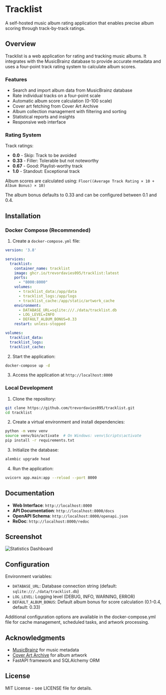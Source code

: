 # Tracklist

A self-hosted music album rating application that enables precise album scoring through track-by-track ratings.

## Overview

Tracklist is a web application for rating and tracking music albums. It integrates with the MusicBrainz database to provide accurate metadata and uses a four-point track rating system to calculate album scores.

### Features

- Search and import album data from MusicBrainz database
- Rate individual tracks on a four-point scale
- Automatic album score calculation (0-100 scale)
- Cover art fetching from Cover Art Archive
- Album collection management with filtering and sorting
- Statistical reports and insights
- Responsive web interface

### Rating System

Track ratings:
- **0.0** - Skip: Track to be avoided
- **0.33** - Filler: Tolerable but not noteworthy
- **0.67** - Good: Playlist-worthy track
- **1.0** - Standout: Exceptional track

Album scores are calculated using: `Floor((Average Track Rating × 10 + Album Bonus) × 10)`

The album bonus defaults to 0.33 and can be configured between 0.1 and 0.4.

## Installation

### Docker Compose (Recommended)

1. Create a `docker-compose.yml` file:

```yaml
version: '3.8'

services:
  tracklist:
    container_name: tracklist
    image: ghcr.io/trevordavies095/tracklist:latest
    ports:
      - "8000:8000"
    volumes:
      - tracklist_data:/app/data
      - tracklist_logs:/app/logs
      - tracklist_cache:/app/static/artwork_cache
    environment:
      - DATABASE_URL=sqlite:///./data/tracklist.db
      - LOG_LEVEL=INFO
      - DEFAULT_ALBUM_BONUS=0.33
    restart: unless-stopped

volumes:
  tracklist_data:
  tracklist_logs:
  tracklist_cache:
```

2. Start the application:
```bash
docker-compose up -d
```

3. Access the application at `http://localhost:8000`

### Local Development

1. Clone the repository:
```bash
git clone https://github.com/trevordavies095/tracklist.git
cd tracklist
```

2. Create a virtual environment and install dependencies:
```bash
python -m venv venv
source venv/bin/activate  # On Windows: venv\Scripts\activate
pip install -r requirements.txt
```

3. Initialize the database:
```bash
alembic upgrade head
```

4. Run the application:
```bash
uvicorn app.main:app --reload --port 8000
```

## Documentation

- **Web Interface**: `http://localhost:8000`
- **API Documentation**: `http://localhost:8000/docs`
- **OpenAPI Schema**: `http://localhost:8000/openapi.json`
- **ReDoc**: `http://localhost:8000/redoc`

## Screenshot

![Statistics Dashboard](https://i.imgur.com/H17DPjZ.png)

## Configuration

Environment variables:

- `DATABASE_URL`: Database connection string (default: `sqlite:///./data/tracklist.db`)
- `LOG_LEVEL`: Logging level (DEBUG, INFO, WARNING, ERROR)
- `DEFAULT_ALBUM_BONUS`: Default album bonus for score calculation (0.1-0.4, default: 0.33)

Additional configuration options are available in the docker-compose.yml file for cache management, scheduled tasks, and artwork processing.

## Acknowledgments

- [MusicBrainz](https://musicbrainz.org/) for music metadata
- [Cover Art Archive](https://coverartarchive.org/) for album artwork
- FastAPI framework and SQLAlchemy ORM

## License

MIT License - see LICENSE file for details.